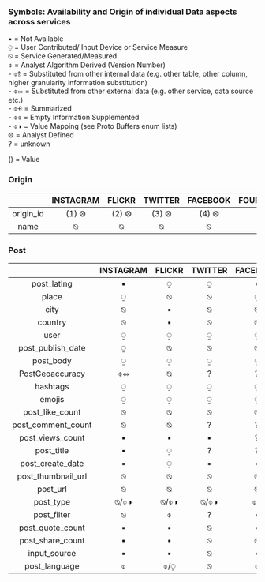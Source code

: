 ### Symbols: Availability and Origin of individual Data aspects across services

▪ = Not Available  
⍜ = User Contributed/ Input Device or Service Measure  
⍉ = Service Generated/Measured  
⌽ = Analyst Algorithm Derived (Version Number)  
    - ⌽⥉ = Substituted from other internal data (e.g. other table, other column, higher granularity information substitution)  
    - ⌽⥈ = Substituted from other external data (e.g. other service, data source etc.)  
    - ⌽⨮ = Summarized  
    - ⌽⌽ = Empty Information Supplemented  
    - ⌽◑ = Value Mapping (see Proto Buffers enum lists)  
⨷ = Analyst Defined  
? = unknown

() = Value  

### Origin

|    | INSTAGRAM   | FLICKR   | TWITTER   | FACEBOOK   | FOURSQUARE  |
|:-:|:-:|:-:|:-:|:-:|:-:|
| origin_id  | (1) ⨷   | (2) ⨷   | (3) ⨷   | (4) ⨷   | (5) ⨷  |
| name  | ⍉   | ⍉   | ⍉   | ⍉   | ⍉  |

### Post

|    | INSTAGRAM   | FLICKR   | TWITTER   | FACEBOOK   | FOURSQUARE  |
|:-:|:-:|:-:|:-:|:-:|:-:|
| post_latlng   | ▪  | ⍜  | ⍜  | ▪  | ▪  |
| place  | ⍜  | ⍉  | ⍉  | ⍜  | ⍜  |
| city   |  ⍉ | ▪  | ⍉  | ⍉  | ⍉  |
| country  | ⍉  | ▪  | ⍉  | ⍉  | ⍉  |
| user   | ⍜  | ⍜  | ⍜  | ⍜  | ⍜  |
| post_publish_date  | ⍜  | ⍉  | ⍉  | ⍉  | ? |
| post_body   | ⍜  | ⍜  | ⍜  | ⍜  | ⍜  |
| PostGeoaccuracy   | ⌽⥈  | ⍉  | ?  | ?  |  ⍉/⌽⥈ |
| hashtags   | ⍜  | ⍜  | ⍜  | ⍜  | ⍜  |
| emojis    | ⍜  | ⍜  | ⍜  | ⍜  | ⍜  |
| post_like_count     | ⍉  | ⍉  | ⍉  | ⍉  | ⍉  |
| post_comment_count     | ⍉  | ⍉  | ?  | ?  | ?  |
| post_views_count     | ▪  | ▪  | ▪  | ?  | ?  |
| post_title    | ▪  | ⍜  | ?  | ?  | ⍜  | ⍜
| post_create_date     | ▪  | ⍜  | ▪  | ▪  | ?  |
| post_thumbnail_url     |  ⍉ | ⍉  | ⍉  | ⍉  | ⍉  |
| post_url     | ⍉  | ⍉  | ⍉  | ⍉  | ⍉  |
| post_type     | ⍉/⌽◑  | ⍉/⌽◑  | ⍉/⌽◑  | ⌽◑  | ⌽◑  |
| post_filter     | ⍉  | ⌽  | ?  | ▪  | ▪  |
| post_quote_count      | ▪  | ▪  | ⍉  | ▪  | ▪  |
| post_share_count      | ▪  | ▪  | ⍉  | ⍉  | ▪  |
| input_source      | ▪  | ▪  | ⍉  | ▪  | ▪  |
| post_language       | ⌽  | ⌽/⍜  | ⍉  | ⌽  | ⌽  |